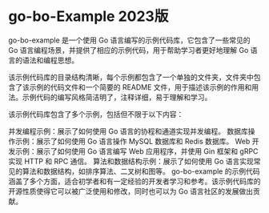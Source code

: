# go-bo-Example 2023版
go-bo-example 是一个使用 Go 语言编写的示例代码库，它包含了一些常见的 Go 语言编程场景，并提供了相应的示例代码，用于帮助学习者更好地理解 Go 语言的语法和编程思想。

该示例代码库的目录结构清晰，每个示例都包含了一个单独的文件夹，文件夹中包含了该示例的代码文件和一个简要的 README 文件，用于描述该示例的作用和用法。示例代码的编写风格简洁明了，注释详细，易于理解和学习。

该示例代码库包含了多个示例，包括但不限于以下内容：

并发编程示例：展示了如何使用 Go 语言的协程和通道实现并发编程。
数据库操作示例：展示了如何使用 Go 语言操作 MySQL 数据库和 Redis 数据库。
Web 开发示例：展示了如何使用 Go 语言编写 Web 应用程序，并使用 Gin 框架和 gRPC 实现 HTTP 和 RPC 通信。
算法和数据结构示例：展示了如何使用 Go 语言实现常见的算法和数据结构，如排序算法、二叉树和图等。
go-bo-example 的示例代码涵盖了多个方面，适合初学者和有一定经验的开发者学习和参考。该示例代码库的开源性质使得它可以被广泛使用和修改，同时也可以为 Go 语言社区的发展做出贡献。
